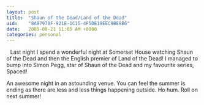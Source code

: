 ```yaml
---
layout: post
title:  "Shaun of the Dead/Land of the Dead"
uid:	"8A97970F-921E-1C15-4F5DE19EEC9BE9B6"
date:   2005-08-21 11:05 AM +0000
categories: personal
---
```

<a href="http://photos1.blogger.com/blogger/400/255/1600/Image0291.jpg"><img style="float:left; margin:0 10px 10px 0;cursor:pointer; cursor:hand;" src="http://photos1.blogger.com/blogger/400/255/200/Image029.jpg" border="0" alt="" /></a>
Last night I spend a wonderful night at Somerset House watching Shaun of the Dead and then the English premier of Land of the Dead! I managed to bump into Simon Pegg, star of Shaun of the Dead and my favourite series, Spaced!

An awesome night in an astounding venue. You can feel the summer is ending as there are less and less things happening outside. Ho hum. Roll on next summer!